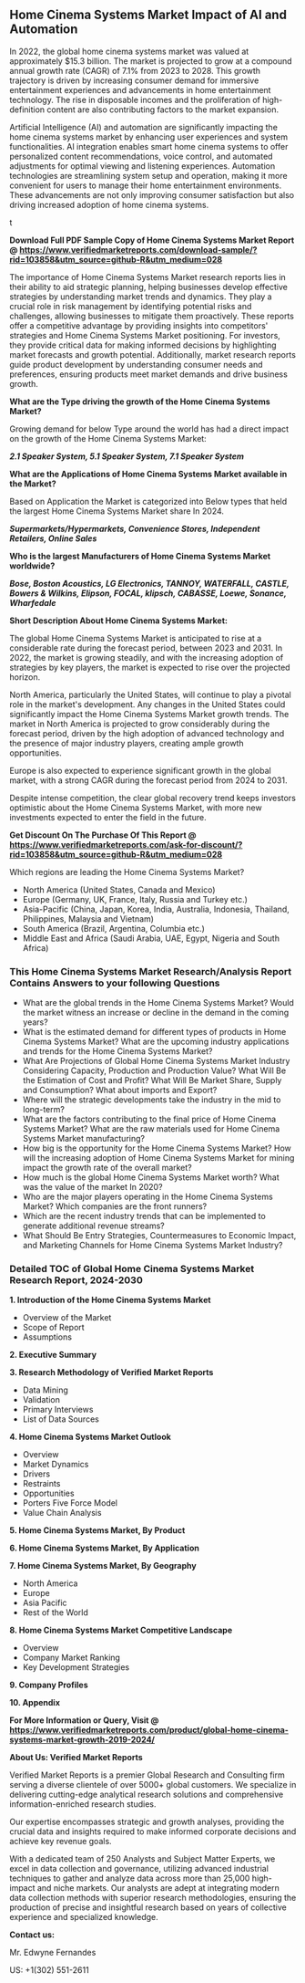 <h2>Home Cinema Systems Market Impact of AI and Automation</h2><p>In 2022, the global home cinema systems market was valued at approximately $15.3 billion. The market is projected to grow at a compound annual growth rate (CAGR) of 7.1% from 2023 to 2028. This growth trajectory is driven by increasing consumer demand for immersive entertainment experiences and advancements in home entertainment technology. The rise in disposable incomes and the proliferation of high-definition content are also contributing factors to the market expansion.</p><p>Artificial Intelligence (AI) and automation are significantly impacting the home cinema systems market by enhancing user experiences and system functionalities. AI integration enables smart home cinema systems to offer personalized content recommendations, voice control, and automated adjustments for optimal viewing and listening experiences. Automation technologies are streamlining system setup and operation, making it more convenient for users to manage their home entertainment environments. These advancements are not only improving consumer satisfaction but also driving increased adoption of home cinema systems.</p>t</p><p id="" class=""><strong>Download Full PDF Sample Copy of Home Cinema Systems Market Report @ <a href="https://www.verifiedmarketreports.com/download-sample/?rid=103858&utm_source=github-R&utm_medium=028" target="_blank">https://www.verifiedmarketreports.com/download-sample/?rid=103858&utm_source=github-R&utm_medium=028</a></strong></p><p>The importance of&nbsp;Home Cinema Systems Market research reports lies in their ability to aid strategic planning, helping businesses develop effective strategies by understanding market trends and dynamics. They play a crucial role in risk management by identifying potential risks and challenges, allowing businesses to mitigate them proactively. These reports offer a competitive advantage by providing insights into competitors' strategies and Home Cinema Systems Market positioning. For investors, they provide critical data for making informed decisions by highlighting market forecasts and growth potential. Additionally, market research reports guide product development by understanding consumer needs and preferences, ensuring products meet market demands and drive business growth.</p><p><strong>What are the&nbsp;Type driving the growth of the Home Cinema Systems Market?</strong></p><p id="" class="">Growing demand for below Type around the world has had a direct impact on the growth of the Home Cinema Systems Market:</p><em><strong>2.1 Speaker System, 5.1 Speaker System, 7.1 Speaker System</strong></em></p><strong>What are the&nbsp;Applications&nbsp;of Home Cinema Systems Market available in the Market?</strong></p><p id="" class="">Based on Application the Market is categorized into Below types that held the largest Home Cinema Systems Market share In 2024.</p><em><strong>Supermarkets/Hypermarkets, Convenience Stores, Independent Retailers, Online Sales</strong></em></p><strong>Who is the largest Manufacturers of Home Cinema Systems Market worldwide?</strong></p><p><em><strong>Bose, Boston Acoustics, LG Electronics, TANNOY, WATERFALL, CASTLE, Bowers & Wilkins, Elipson, FOCAL, klipsch, CABASSE, Loewe, Sonance, Wharfedale</strong></em></p><p id="" class=""><strong>Short Description About Home Cinema Systems Market:</strong></p><p>The global Home Cinema Systems Market is anticipated to rise at a considerable rate during the forecast period, between 2023 and 2031. In 2022, the market is growing steadily, and with the increasing adoption of strategies by key players, the market is expected to rise over the projected horizon.</p><p>North America, particularly the United States, will continue to play a pivotal role in the market's development. Any changes in the United States could significantly impact the Home Cinema Systems Market growth trends. The market in North America is projected to grow considerably during the forecast period, driven by the high adoption of advanced technology and the presence of major industry players, creating ample growth opportunities.</p><p>Europe is also expected to experience significant growth in the global market, with a strong CAGR during the forecast period from 2024 to 2031.</p><p>Despite intense competition, the clear global recovery trend keeps investors optimistic about the Home Cinema Systems Market, with more new investments expected to enter the field in the future.</p><p id="" class=""><strong>Get Discount On The Purchase Of This Report @ <a href="https://www.verifiedmarketreports.com/ask-for-discount/?rid=103858&utm_source=github-R&utm_medium=028" target="_blank">https://www.verifiedmarketreports.com/ask-for-discount/?rid=103858&utm_source=github-R&utm_medium=028</a></strong></p>Which regions are leading the Home Cinema Systems Market?</p><ul><li>North America (United States, Canada and Mexico)</li><li>Europe (Germany, UK, France, Italy, Russia and Turkey etc.)</li><li>Asia-Pacific (China, Japan, Korea, India, Australia, Indonesia, Thailand, Philippines, Malaysia and Vietnam)</li><li>South America (Brazil, Argentina, Columbia etc.)</li><li>Middle East and Africa (Saudi Arabia, UAE, Egypt, Nigeria and South Africa)</li></ul><h3 id="" class="">This Home Cinema Systems Market Research/Analysis Report Contains Answers to your following Questions</h3><ul><li>What are the global trends in the Home Cinema Systems Market? Would the market witness an increase or decline in the demand in the coming years?</li><li>What is the estimated demand for different types of products in Home Cinema Systems Market? What are the upcoming industry applications and trends for the Home Cinema Systems Market?</li><li>What Are Projections of Global Home Cinema Systems Market Industry Considering Capacity, Production and Production Value? What Will Be the Estimation of Cost and Profit? What Will Be Market Share, Supply and Consumption? What about imports and Export?</li><li>Where will the strategic developments take the industry in the mid to long-term?</li><li>What are the factors contributing to the final price of Home Cinema Systems Market? What are the raw materials used for Home Cinema Systems Market manufacturing?</li><li>How big is the opportunity for the Home Cinema Systems Market? How will the increasing adoption of Home Cinema Systems Market for mining impact the growth rate of the overall market?</li><li>How much is the global Home Cinema Systems Market worth? What was the value of the market In 2020?</li><li>Who are the major players operating in the Home Cinema Systems Market? Which companies are the front runners?</li><li>Which are the recent industry trends that can be implemented to generate additional revenue streams?</li><li>What Should Be Entry Strategies, Countermeasures to Economic Impact, and Marketing Channels for Home Cinema Systems Market Industry?</li></ul><h3 id="" class="">Detailed TOC of Global Home Cinema Systems Market Research Report, 2024-2030</h3><p id="" class=""><strong>1. Introduction of the Home Cinema Systems Market</strong></p><ul><li>Overview of the Market</li><li>Scope of Report</li><li>Assumptions</li></ul><p id="" class=""><strong>2. Executive Summary</strong></p><p id="" class=""><strong>3. Research Methodology of Verified Market Reports</strong></p><ul><li>Data Mining</li><li>Validation</li><li>Primary Interviews</li><li>List of Data Sources</li></ul><p id="" class=""><strong>4. Home Cinema Systems Market Outlook</strong></p><ul><li>Overview</li><li>Market Dynamics</li><li>Drivers</li><li>Restraints</li><li>Opportunities</li><li>Porters Five Force Model</li><li>Value Chain Analysis</li></ul><p id="" class=""><strong>5. Home Cinema Systems Market, By Product</strong></p><p id="" class=""><strong>6. Home Cinema Systems Market, By Application</strong></p><p id="" class=""><strong>7. Home Cinema Systems Market, By Geography</strong></p><ul><li>North America</li><li>Europe</li><li>Asia Pacific</li><li>Rest of the World</li></ul><p id="" class=""><strong>8. Home Cinema Systems Market Competitive Landscape</strong></p><ul><li>Overview</li><li>Company Market Ranking</li><li>Key Development Strategies</li></ul><p id="" class=""><strong>9. Company Profiles</strong></p><p id="" class=""><strong>10. Appendix</strong></p><p id="" class=""><strong>For More Information or Query, Visit @ <a href="https://www.verifiedmarketreports.com/product/global-home-cinema-systems-market-growth-2019-2024/" target="_blank">https://www.verifiedmarketreports.com/product/global-home-cinema-systems-market-growth-2019-2024/</a></strong></p><p id="" class=""><strong>About Us: Verified Market Reports</strong></p><p id="" class="">Verified Market Reports is a premier Global Research and Consulting firm serving a diverse clientele of over 5000+ global customers. We specialize in delivering cutting-edge analytical research solutions and comprehensive information-enriched research studies.</p><p id="" class="">Our expertise encompasses strategic and growth analyses, providing the crucial data and insights required to make informed corporate decisions and achieve key revenue goals.</p><p id="" class="">With a dedicated team of 250 Analysts and Subject Matter Experts, we excel in data collection and governance, utilizing advanced industrial techniques to gather and analyze data across more than 25,000 high-impact and niche markets. Our analysts are adept at integrating modern data collection methods with superior research methodologies, ensuring the production of precise and insightful research based on years of collective experience and specialized knowledge.</p><p id="" class=""><strong>Contact us:</strong></p><p id="" class="">Mr. Edwyne Fernandes</p><p id="" class="">US: +1(302) 551-2611</p>